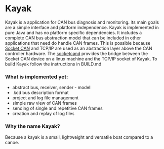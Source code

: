 Kayak
=====

Kayak is a application for CAN bus diagnosis and monitoring. Its main goals are a simple interface and platform independence.
Kayak is implemented in pure Java and has no platform specific dependencies. It includes a complete CAN bus abstraction model that can be included in other applications that need do handle CAN frames.
This is possible because [Socket CAN](http://developer.berlios.de/projects/socketcan/) and TCP/IP are used as an abstraction layer above the CAN controller hardware.
The [socketcand](https://github.com/dschanoeh/socketcand) provides the bridge between the Socket CAN device on a linux machine and the TCP/IP socket of Kayak.
To build Kayak follow the instructions in BUILD.md

### What is implemented yet:
* abstract bus, receiver, sender - model
* .kcd bus description format
* project and log file management
* simple raw view of CAN frames
* sending of single and repetitive CAN frames
* creation and replay of log files
 
### Why the name Kayak?
Because a kayak is a small, lightweight and versatile boat compared to a canoe. 
